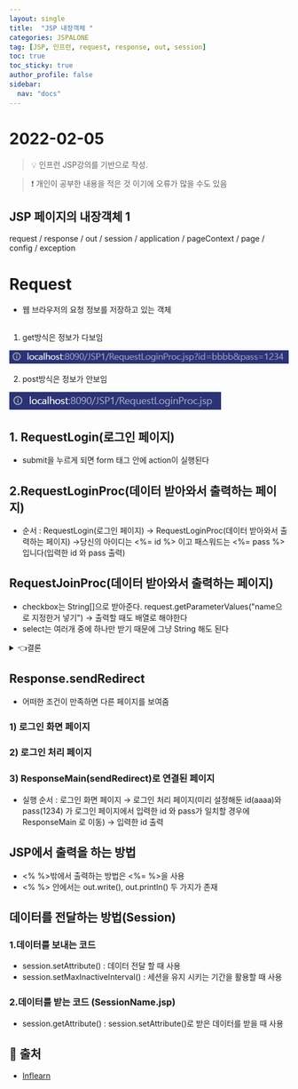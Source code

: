 ```yaml
---
layout: single
title:  "JSP 내장객체 "
categories: JSPALONE
tag: [JSP, 인프런, request, response, out, session]
toc: true
toc_sticky: true
author_profile: false
sidebar:
  nav: "docs"
---
```


# 2022-02-05

<!--Quote-->
> 💡 인프런 JSP강의를 기반으로 작성.

> ❗ 개인이 공부한 내용을 적은 것 이기에 오류가 많을 수도 있음


## JSP 페이지의 내장객체 1

request / response / out / session / application / pageContext / page / config / exception

# Request

- 웹 브라우저의 요청 정보를 저장하고 있는 객체

## <form action="RequestLoginProc.jsp" method="get">

1) get방식은 정보가 다보임

![get.png](/assets/images/posts/2022-02-05/get.png)

2) post방식은 정보가 안보임

![post.png](/assets/images/posts/2022-02-05//post.png)



## 1. RequestLogin(로그인 페이지)

<script src="https://gist.github.com/kimyeong96/cf6744be703b2c258ec9539420928081.js"></script>

- submit을 누르게 되면 form 태그 안에 action이 실행된다

## 2.RequestLoginProc(데이터 받아와서 출력하는 페이지)

<script src="https://gist.github.com/kimyeong96/40516c99e77713bf86900e19586f1bb1.js"></script>

- 순서 :  RequestLogin(로그인 페이지) → RequestLoginProc(데이터 받아와서 출력하는 페이지) →당신의 아이디는 <%= id %> 이고 패스워드는 <%= pass %>입니다(입력한 id 와 pass 출력)

## RequestJoinProc(데이터 받아와서 출력하는 페이지)

<script src="https://gist.github.com/kimyeong96/d1d1e09ff9d2df314eb5632c41bbd50a.js"></script>

- checkbox는 String[]으로 받아준다. request.getParameterValues("name으로 지정한거 넣기") → 출력할 때도 배열로 해야한다
- select는 여러개 중에 하나만 받기 때문에 그냥 String 해도 된다


<details>
<summary>👈결론 </summary>
<div markdown="1">
여러개를 선택하면 배열로 표현 , 한 개를 선택하면 일반적인 String으로 받기
</div>
</details>


## Response.sendRedirect

- 어떠한 조건이 만족하면 다른 페이지를 보여줌

### 1) 로그인 화면 페이지

<script src="https://gist.github.com/kimyeong96/f9b5be84c99fd1c62e3fd64cd90c8c21.js"></script>

### 2) 로그인 처리 페이지

<script src="https://gist.github.com/kimyeong96/8b9c6ffb6ce900ade325c698b35b59c9.js"></script>

### 3) ResponseMain(sendRedirect)로 연결된 페이지

<script src="https://gist.github.com/kimyeong96/b21b41e15a74647d8b90a21265e1a34f.js"></script>

- 실행 순서 : 로그인 화면 페이지 → 로그인 처리 페이지(미리 설정해둔 id(aaaa)와 pass(1234) 가 로그인 페이지에서 입력한 id 와 pass가 일치할 경우에 ResponseMain 로 이동)  →   입력한 id 출력

## JSP에서 출력을 하는 방법

<script src="https://gist.github.com/kimyeong96/b945d98fb92bed4e96e98692f209eab6.js"></script>

- <% %>밖에서 출력하는 방법은 <%= %>을 사용
- <% %> 안에서는 out.write(), out.println() 두 가지가 존재

## 데이터를 전달하는 방법(Session)

### 1.데이터를 보내는 코드

<script src="https://gist.github.com/kimyeong96/f42d9538722e482ea4b659035a22125c.js"></script>

- session.setAttribute() : 데이터 전달 할 때 사용
- session.setMaxInactiveInterval() : 세션을 유지 시키는 기간을 활용할 때 사용

### 2.데이터를 받는 코드 (SessionName.jsp)

<script src="https://gist.github.com/kimyeong96/de472afefa62b3c0381187b50f33bc12.js"></script>

- session.getAttribute() : session.setAttribute()로 받은 데이터를 받을 때 사용

## 📑 출처
 - [Inflearn](https://www.inflearn.com/course/jsp-%EC%9B%B9%EA%B0%9C%EB%B0%9C-%EC%87%BC%ED%95%91%EB%AA%B0-%ED%94%84%EB%A1%9C%EA%B7%B8%EB%9E%98%EB%B0%8D/dashboard)